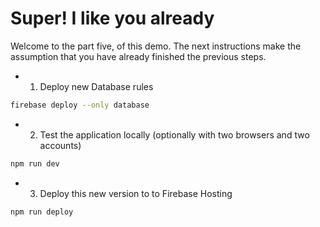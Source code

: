 # Super! I like you already

Welcome to the part five, of this demo.
The next instructions make the assumption that you have already finished the
previous steps.

* 1. Deploy new Database rules

```sh
firebase deploy --only database
```

* 2. Test the application locally (optionally with two browsers and two accounts)

```sh
npm run dev
```

* 3. Deploy this new version to to Firebase Hosting

```sh
npm run deploy
```
